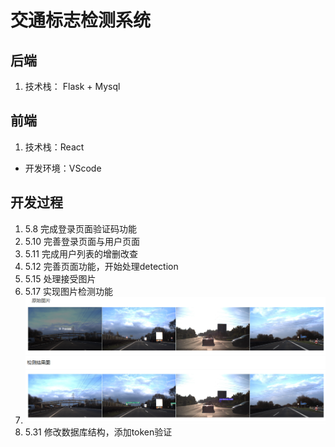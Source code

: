 # 交通标志检测系统

## 后端

1. 技术栈： Flask + Mysql

## 前端

1. 技术栈：React

- 开发环境：VScode

## 开发过程

1. 5.8 完成登录页面验证码功能
2. 5.10 完善登录页面与用户页面
3. 5.11 完成用户列表的增删改查
4. 5.12 完善页面功能，开始处理detection
5. 5.15 处理接受图片
6. 5.17 实现图片检测功能
7. ![1684321643492](image/README/1684321643492.png)
8. 5.31 修改数据库结构，添加token验证